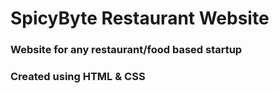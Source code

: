 # SpicyByte Restaurant Website
### Website for any restaurant/food based startup
### Created using HTML & CSS
